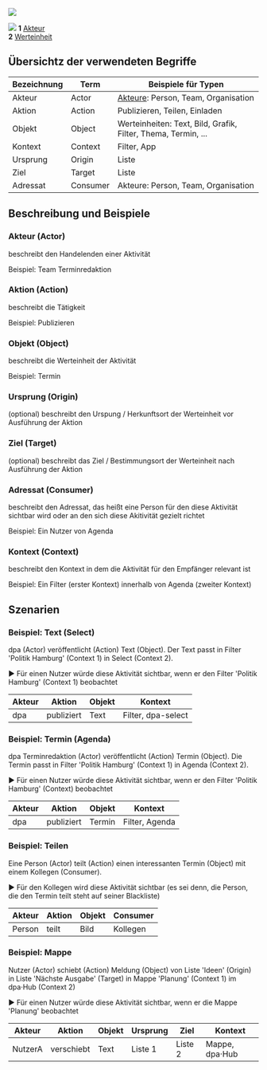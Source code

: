 ![](GrammatikVokabular.png)

![](Spezifikation.png)
**1** [Akteur](../../Akteure/)  
**2** [Werteinheit](../../Werteinheiten/)  

## Übersichtz der verwendeten Begriffe

Bezeichnung | Term | Beispiele für Typen
---|---|---
Akteur    | Actor    | [Akteure](../../Akteure): Person, Team, Organisation
Aktion    | Action   | Publizieren, Teilen, Einladen
Objekt    | Object   | Werteinheiten: Text, Bild, Grafik, Filter, Thema, Termin, ...
Kontext   | Context  | Filter, App
Ursprung  | Origin   | Liste
Ziel      | Target   | Liste
Adressat  | Consumer | Akteure: Person, Team, Organisation

## Beschreibung und Beispiele

### Akteur (Actor)

beschreibt den Handelenden einer Aktivität

Beispiel: Team Terminredaktion

### Aktion (Action)

beschreibt die Tätigkeit

Beispiel: Publizieren

### Objekt (Object)

beschreibt die Werteinheit der Aktivität

Beispiel: Termin

### Ursprung (Origin)

(optional) beschreibt den Urspung / Herkunftsort der Werteinheit vor Ausführung der Aktion

### Ziel (Target)

(optional) beschreibt das Ziel / Bestimmungsort der Werteinheit nach Ausführung der Aktion

### Adressat (Consumer)

beschreibt den Adressat, das heißt eine Person für den diese Aktivität sichtbar wird oder an den sich diese Akitivität gezielt richtet

Beispiel: Ein Nutzer von Agenda

### Kontext (Context)

beschreibt den Kontext in dem die Aktivität für den Empfänger relevant ist

Beispiel: Ein Filter (erster Kontext) innerhalb von Agenda (zweiter Kontext)

## Szenarien

### Beispiel: Text (Select)

dpa (Actor) veröffentlicht (Action) Text (Object). Der Text passt in Filter 'Politik Hamburg' (Context 1) in Select (Context 2).

<span>▶️</span> Für einen Nutzer würde diese Aktivität sichtbar, wenn er den Filter 'Politik Hamburg' (Context 1) beobachtet

Akteur | Aktion | Objekt | Kontext
---|---|---|---
dpa    | publiziert | Text | Filter, dpa-select

### Beispiel: Termin (Agenda)

dpa Terminredaktion (Actor) veröffentlicht (Action) Termin (Object). Die Termin passt in Filter 'Politik Hamburg' (Context 1) in Agenda (Context 2).

<span>▶️</span> Für einen Nutzer würde diese Aktivität sichtbar, wenn er den Filter 'Politik Hamburg' (Context) beobachtet

Akteur | Aktion | Objekt | Kontext
---|---|---|---
dpa | publiziert | Termin | Filter, Agenda         

### Beispiel: Teilen

Eine Person (Actor) teilt (Action) einen interessanten Termin (Object) mit einem Kollegen (Consumer).

<span>▶️</span> Für den Kollegen wird diese Aktivität sichtbar (es sei denn, die Person, die den Termin teilt steht auf seiner Blackliste)

Akteur | Aktion | Objekt | Consumer
---|---|---|---
Person | teilt | Bild | Kollegen

### Beispiel: Mappe
Nutzer (Actor) schiebt (Action) Meldung (Object) von Liste 'Ideen' (Origin) in Liste 'Nächste Ausgabe' (Target) in Mappe 'Planung' (Context 1) im dpa·Hub (Context 2)

<span>▶️</span> Für einen Nutzer würde diese Aktivität sichtbar, wenn er die Mappe 'Planung' beobachtet

Akteur | Aktion | Objekt | Ursprung | Ziel | Kontext
---|---|---|---|---|---
NutzerA | verschiebt | Text | Liste 1 | Liste 2 | Mappe, dpa·Hub
